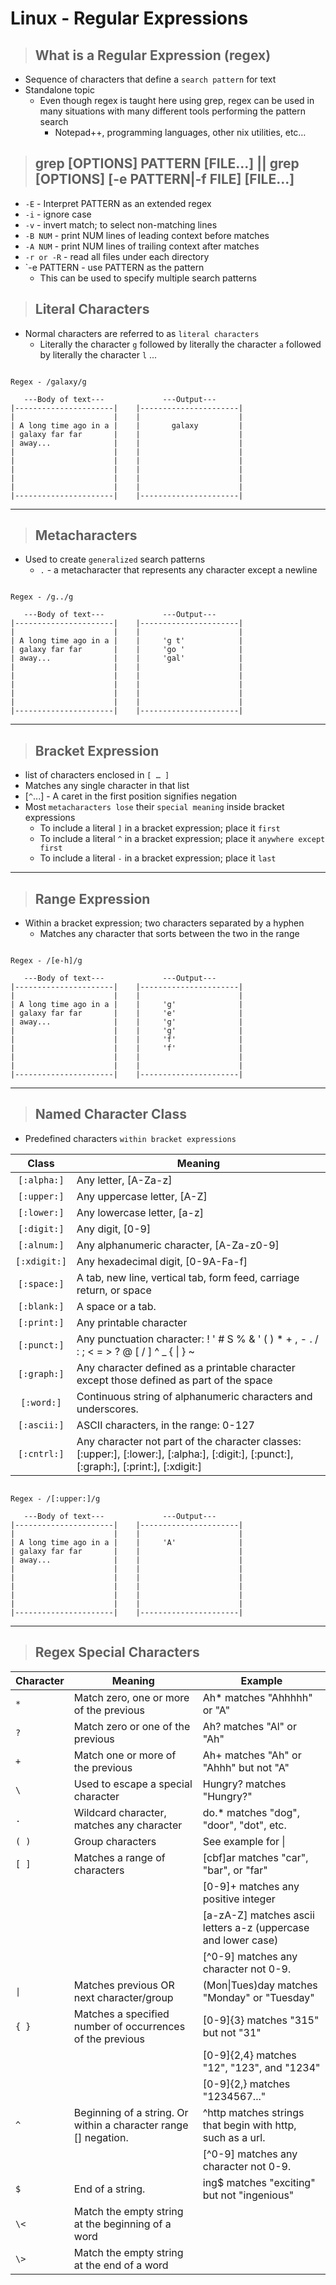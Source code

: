 # Linux - Regular Expressions

> ## **What is a Regular Expression (regex)**
- Sequence of characters that define a `search pattern` for text
- Standalone topic
    - Even though regex is taught here using grep, regex can be used in many situations with many different tools performing the pattern search 
        - Notepad++, programming languages, other nix utilities, etc… 

> ## **grep [OPTIONS] PATTERN [FILE...] || grep [OPTIONS] [-e PATTERN|-f FILE] [FILE...]**
- `-E` - Interpret PATTERN as an extended regex
- `-i` - ignore case
- `-v` - invert match; to select non-matching lines
- `-B NUM`  - print NUM lines of leading context before matches
- `-A NUM`  - print NUM lines of trailing context after matches
- `-r or -R`   - read all files under each directory
- `-e PATTERN - use PATTERN as the pattern
    - This can be used to specify multiple search patterns

> ## **Literal Characters**
- Normal characters are referred to as `literal characters`
    - Literally the character `g` followed by literally the character `a` followed by literally the character `l` ...

```text

Regex - /galaxy/g

   ---Body of text---             ---Output---
|----------------------|    |----------------------|
|                      |    |                      |
| A long time ago in a |    |       galaxy         |
| galaxy far far       |    |                      |
| away...              |    |                      |
|                      |    |                      |
|                      |    |                      |
|                      |    |                      |
|                      |    |                      |
|                      |    |                      |
|----------------------|    |----------------------|
```

----

> ## **Metacharacters**
- Used to create `generalized` search patterns 
    - `.` - a metacharacter that represents any character except a newline

```text

Regex - /g../g

   ---Body of text---             ---Output---
|----------------------|    |----------------------|
|                      |    |                      |
| A long time ago in a |    |     'g t'            |
| galaxy far far       |    |     'go '            |
| away...              |    |     'gal'            |
|                      |    |                      |
|                      |    |                      |
|                      |    |                      |
|                      |    |                      |
|                      |    |                      |
|----------------------|    |----------------------|
```
---

> ## **Bracket Expression**
- list of characters enclosed in `[ … ]`
- Matches any single character in that list 
- [`^`...] - A caret in the first position signifies negation
- Most `metacharacters lose` their `special meaning` inside bracket expressions
    - To include a literal `]` in a bracket expression; place it `first`
    - To include a literal `^` in a bracket expression; place it `anywhere except first`
    - To include a literal `-` in a bracket expression; place it `last`

---

> ## **Range Expression**
- Within a bracket expression; two characters separated by a hyphen
    - Matches any character that sorts between the two in the range

```text

Regex - /[e-h]/g

   ---Body of text---             ---Output---
|----------------------|    |----------------------|
|                      |    |                      |
| A long time ago in a |    |     'g'              |
| galaxy far far       |    |     'e'              |
| away...              |    |     'g'              |
|                      |    |     'g'              |
|                      |    |     'f'              |
|                      |    |     'f'              |
|                      |    |                      |
|                      |    |                      |
|----------------------|    |----------------------|
```

---

> ## **Named Character Class**
- Predefined characters `within bracket expressions`

| **Class**| **Meaning** |
|:----------:|-----------|
| `[:alpha:]`  | Any letter, [A-Za-z] |
| `[:upper:]`  | Any uppercase letter, [A-Z] |
| `[:lower:]`  | Any lowercase letter, [a-z] |
| `[:digit:]`  | Any digit, [0-9] |
| `[:alnum:]`  | Any alphanumeric character, [A-Za-z0-9] |
| `[:xdigit:]` | Any hexadecimal digit, [0-9A-Fa-f] |
| `[:space:]`  | A tab, new line, vertical tab, form feed, carriage return, or space |
| `[:blank:]`  | A space or a tab. |
| `[:print:]`  | Any printable character |
| `[:punct:]`  | Any punctuation character: ! ' # S % & ' ( ) * + , - . / : ; < = > ? @ [ / ] ^ _ { \| } ~ |
| `[:graph:]`  | Any character defined as a printable character except those defined as part of the space  |character class
| `[:word:]`  |	Continuous string of alphanumeric characters and underscores. |
| `[:ascii:]` |  ASCII characters, in the range: 0-127 |
| `[:cntrl:]` |  Any character not part of the character classes: [:upper:], [:lower:], [:alpha:], [:digit:], [:punct:], [:graph:], [:print:], [:xdigit:] |



```text

Regex - /[:upper:]/g

   ---Body of text---             ---Output---
|----------------------|    |----------------------|
|                      |    |                      |
| A long time ago in a |    |     'A'              |
| galaxy far far       |    |                      |
| away...              |    |                      |
|                      |    |                      |
|                      |    |                      |
|                      |    |                      |
|                      |    |                      |
|                      |    |                      |
|----------------------|    |----------------------|
```

---

> ## **Regex Special Characters**

| **Character** | **Meaning** |	**Example** |
|---------------|-------------|-------------|
| `*` 	| Match zero, one or more of the previous |	Ah* matches "Ahhhhh" or "A"| 
| `?` 	| Match zero or one of the previous |	Ah? matches "Al" or "Ah"| 
| `+` 	| Match one or more of the previous |	Ah+ matches "Ah" or "Ahhh" but not "A"| 
| `\` 	| Used to escape a special character |	Hungry\? matches "Hungry?"| 
| `.` 	| Wildcard character, matches any character |	do.* matches "dog", "door", "dot", etc.| 
| `( )` |	Group characters |	See example for \| | 
| `[ ]` |	Matches a range of characters |[cbf]ar matches "car", "bar", or "far" 
| | | [0-9]+ matches any positive integer 
| | | [a-zA-Z] matches ascii letters a-z (uppercase and lower case) 
| | | [^0-9] matches any character not 0-9.| 
| `\|` 	| Matches previous OR next character/group |	(Mon\|Tues)day matches "Monday" or "Tuesday"| 
| `{ }` | 	Matches a specified number of occurrences of the previous |	[0-9]{3} matches "315" but not "31" |
| | | [0-9]{2,4} matches "12", "123", and "1234" |
| | | [0-9]{2,} matches "1234567..."| 
| `^` |	Beginning of a string. Or within a character range [] negation.  |	^http matches strings that begin with http, such as a url. 
| | | [^0-9] matches any character not 0-9.| 
| `$` |	End of a string. |	ing$ matches "exciting" but not "ingenious"| 
| `\<` | Match the empty string at the beginning of a word | | 
| `\>` | Match the empty string at the end of a word | |
